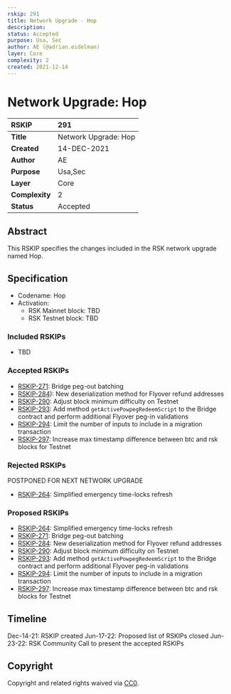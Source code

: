 ```yaml
---
rskip: 291
title: Network Upgrade - Hop
description: 
status: Accepted
purpose: Usa, Sec
author: AE (@adrian.eidelman)
layer: Core
complexity: 2
created: 2021-12-14
---
```

# Network Upgrade: Hop

|RSKIP          |291           |
| :------------ |:-------------|
|**Title**      |Network Upgrade: Hop |
|**Created**    |14-DEC-2021 |
|**Author**     |AE |
|**Purpose**    |Usa,Sec |
|**Layer**      |Core |
|**Complexity** |2 |
|**Status**     |Accepted |

## Abstract

This RSKIP specifies the changes included in the RSK network upgrade named Hop.

## Specification

- Codename: Hop
- Activation:
	- RSK Mainnet block: TBD
	- RSK Testnet block: TBD

### Included RSKIPs

- TBD

### Accepted RSKIPs

- [RSKIP-271](https://github.com/rsksmart/RSKIPs/blob/master/IPs/RSKIP271.md): Bridge peg-out batching
- [RSKIP-284](https://github.com/rsksmart/RSKIPs/blob/master/IPs/RSKIP284.md)): New deserialization method for Flyover refund addresses
- [RSKIP-290](https://github.com/rsksmart/RSKIPs/blob/master/IPs/RSKIP290.md): Adjust block minimum difficulty on Testnet
- [RSKIP-293](https://github.com/rsksmart/RSKIPs/blob/master/IPs/RSKIP293.md): Add method `getActivePowpegRedeemScript` to the Bridge contract and perform additional Flyover peg-in validations
- [RSKIP-294](https://github.com/rsksmart/RSKIPs/blob/master/IPs/RSKIP294.md): Limit the number of inputs to include in a migration transaction
- [RSKIP-297](https://github.com/rsksmart/RSKIPs/blob/master/IPs/RSKIP297.md): Increase max timestamp difference between btc and rsk blocks for Testnet

### Rejected RSKIPs

POSTPONED FOR NEXT NETWORK UPGRADE

- [RSKIP-264](https://github.com/rsksmart/RSKIPs/blob/master/IPs/RSKIP264.md): Simplified emergency time-locks refresh 

### Proposed RSKIPs

- [RSKIP-264](https://github.com/rsksmart/RSKIPs/blob/master/IPs/RSKIP264.md): Simplified emergency time-locks refresh
- [RSKIP-271](https://github.com/rsksmart/RSKIPs/blob/master/IPs/RSKIP271.md): Bridge peg-out batching
- [RSKIP-284](https://github.com/rsksmart/RSKIPs/blob/master/IPs/RSKIP284.md): New deserialization method for Flyover refund addresses
- [RSKIP-290](https://github.com/rsksmart/RSKIPs/blob/master/IPs/RSKIP290.md): Adjust block minimum difficulty on Testnet
- [RSKIP-293](https://github.com/rsksmart/RSKIPs/blob/master/IPs/RSKIP293.md): Add method `getActivePowpegRedeemScript` to the Bridge contract and perform additional Flyover peg-in validations
- [RSKIP-294](https://github.com/rsksmart/RSKIPs/blob/master/IPs/RSKIP294.md): Limit the number of inputs to include in a migration transaction
- [RSKIP-297](https://github.com/rsksmart/RSKIPs/blob/master/IPs/RSKIP297.md): Increase max timestamp difference between btc and rsk blocks for Testnet


## Timeline

Dec-14-21: RSKIP created
Jun-17-22: Proposed list of RSKIPs closed
Jun-23-22: RSK Community Call to present the accepted RSKIPs

## Copyright

Copyright and related rights waived via [CC0](https://creativecommons.org/publicdomain/zero/1.0/).
